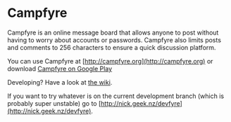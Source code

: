Campfyre
========

Campfyre is an online message board that allows anyone to post without having to worry about accounts or passwords. Campfyre also limits posts and comments to 256 characters to ensure a quick discussion platform.

You can use Campfyre at [http://campfyre.org](http://campfyre.org) or download [Campfyre on Google Play](https://play.google.com/store/apps/details?id=nz.co.nickwebster.campfyre)

Developing? Have a look at [the wiki](https://github.com/NickGeek/Campfyre/wiki/Building-Campfyre).

If you want to try whatever is on the current development branch (which is probably super unstable) go to [http://nick.geek.nz/devfyre](http://nick.geek.nz/devfyre).
